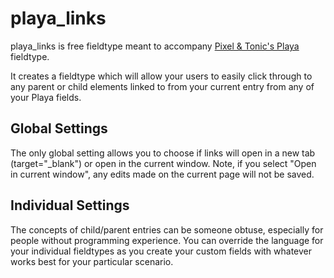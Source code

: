 playa_links
===========
playa_links is free fieldtype meant to accompany [Pixel & Tonic's Playa](http://pixelandtonic.com/playa) fieldtype.

It creates a fieldtype which will allow your users to easily click through to any parent or child elements linked to from your current entry from any of your Playa fields.

## Global Settings
The only global setting allows you to choose if links will open in a new tab (target="_blank") or open in the current window. Note, if you select "Open in current window", any edits made on the current page will not be saved.

## Individual Settings
The concepts of child/parent entries can be someone obtuse, especially for people without programming experience. You can override the language for your individual fieldtypes as you create your custom fields with whatever works best for your particular scenario.
